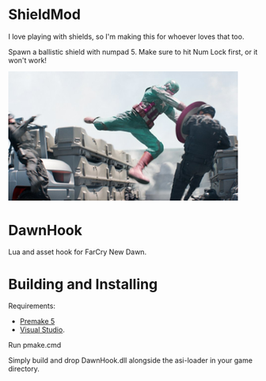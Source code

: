 # ShieldMod

I love playing with shields, so I'm making this for whoever loves that too.

Spawn a ballistic shield with numpad 5. Make sure to hit Num Lock first, or it won't work!

<img src="https://github.com/otse/CapHook/blob/master/banner.png" width="464">

# DawnHook

Lua and asset hook for FarCry New Dawn.

# Building and Installing

Requirements:

- [Premake 5](https://premake.github.io/)
- [Visual Studio](http://www.visualstudio.com/downloads).

Run pmake.cmd

Simply build and drop DawnHook.dll alongside the asi-loader in your game directory.


